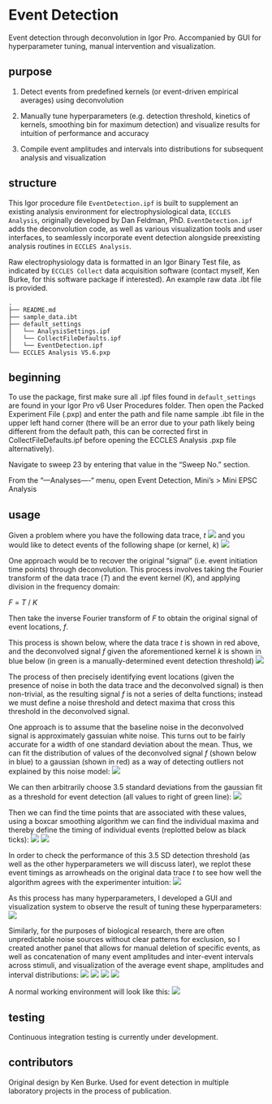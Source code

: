 # Event Detection

Event detection through deconvolution in Igor Pro. Accompanied by GUI for hyperparameter tuning, manual intervention and visualization. 

## purpose

1. Detect events from predefined kernels (or event-driven empirical averages) using deconvolution

2. Manually tune hyperparameters (e.g. detection threshold, kinetics of kernels, smoothing bin for maximum detection) and visualize results for intuition of performance and accuracy

3. Compile event amplitudes and intervals into distributions for subsequent analysis and visualization

## structure

This Igor procedure file `EventDetection.ipf` is built to supplement an existing analysis environment for electrophysiological data, `ECCLES Analysis`, originally developed by Dan Feldman, PhD. `EventDetection.ipf` adds the deconvolution code, as well as various visualization tools and user interfaces, to seamlessly incorporate event detection alongside preexisting analysis routines in `ECCLES Analysis`.

Raw electrophysiology data is formatted in an Igor Binary Test file, as indicated by `ECCLES Collect` data acquisition software (contact myself, Ken Burke, for this software package if interested). An example raw data .ibt file is provided.

```
.
├── README.md
├── sample_data.ibt
├── default_settings
│   └── AnalysisSettings.ipf
│   └── CollectFileDefaults.ipf
│   └── EventDetection.ipf
└── ECCLES Analysis V5.6.pxp
```

## beginning

To use the package, first make sure all .ipf files found in `default_settings` are found in your Igor Pro v6 User Procedures folder. Then open the Packed Experiment File (.pxp) and enter the path and file name sample .ibt file in the upper left hand corner (there will be an error due to your path likely being different from the default path, this can be corrected first in CollectFileDefaults.ipf before opening the ECCLES Analysis .pxp file alternatively).

Navigate to sweep 23 by entering that value in the “Sweep No.” section.

From the “—Analyses—-“ menu, open Event Detection, Mini’s > Mini EPSC Analysis

## usage

Given a problem where you have the following data trace, *t*
![](https://imgur.com/BpD6gq8.png)
and you would like to detect events of the following shape (or kernel, *k*)
![](https://imgur.com/ek8iU5R.png)

One approach would be to recover the original “signal” (i.e. event initiation time points) through deconvolution. This process involves taking the Fourier transform of the data trace (*T*) and the event kernel (*K*), and applying division in the frequency domain:

*F* = *T* / *K*

Then take the inverse Fourier transform of *F* to obtain the original signal of event locations, *f*.

This process is shown below, where the data trace *t* is shown in red above, and the deconvolved signal *f* given the aforementioned kernel *k* is shown in blue below (in green is a manually-determined event detection threshold)
![](https://imgur.com/waFfddX.png)

The process of then precisely identifying event locations (given the presence of noise in both the data trace and the deconvolved signal) is then non-trivial, as the resulting signal *f* is not a series of delta functions; instead we must define a noise threshold and detect maxima that cross this threshold in the deconvolved signal. 

One approach is to assume that the baseline noise in the deconvolved signal is approximately gassuian white noise. This turns out to be fairly accurate for a width of one standard deviation about the mean. Thus, we can fit the distribution of values of the deconvolved signal *f* (shown below in blue) to a gaussian (shown in red) as a way of detecting outliers not explained by this noise model:
![](https://imgur.com/Ex6uyoe.png)

We can then arbitrarily choose 3.5 standard deviations from the gaussian fit as a threshold for event detection (all values to right of green line):
![](https://imgur.com/cZdPMXX.png)

Then we can find the time points that are associated with these values, using a boxcar smoothing algorithm we can find the individual maxima and thereby define the timing of individual events (replotted below as black ticks):
![](https://imgur.com/jKA7K0g.png)
![](https://imgur.com/dvrgTrB.png)

In order to check the performance of this 3.5 SD detection threshold (as well as the other hyperparameters we will discuss later), we replot these event timings as arrowheads on the original data trace *t* to see how well the algorithm agrees with the experimenter intuition:
![](https://imgur.com/rCAGdTc.png) 

As this process has many hyperparameters, I developed a GUI and visualization system to observe the result of tuning these hyperparameters:
![](https://imgur.com/JL8KqUi.png)

Similarly, for the purposes of biological research, there are often unpredictable noise sources without clear patterns for exclusion, so I created another panel that allows for manual deletion of specific events, as well as concatenation of many event amplitudes and inter-event intervals across stimuli, and visualization of the average event shape, amplitudes and interval distributions:
![](https://imgur.com/tDxd3pR.png)
![](https://imgur.com/vXiwUkj.png)
![](https://imgur.com/ckZ9DeX.png)
![](https://imgur.com/U80xu2M.png)

A normal working environment will look like this:
![](https://imgur.com/909LbAq.png)


## testing

Continuous integration testing is currently under development.

## contributors

Original design by Ken Burke. 
Used for event detection in multiple laboratory projects in the process of publication.